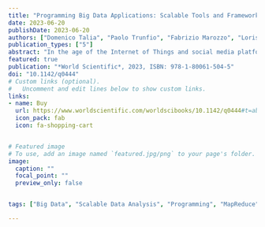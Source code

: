 ```yaml
---
title: "Programming Big Data Applications: Scalable Tools and Frameworks for Your Needs"
date: 2023-06-20
publishDate: 2023-06-20
authors: ["Domenico Talia", "Paolo Trunfio", "Fabrizio Marozzo", "Loris Belcastro", "Riccardo Cantini", "Alessio Orsino"]
publication_types: ["5"]
abstract: "In the age of the Internet of Things and social media platforms, huge amounts of digital data are generated by and collected from many sources, including sensors, mobile devices, wearable trackers and security cameras. These data, commonly referred to as Big Data, are challenging current storage, processing and analysis capabilities. New models, languages, systems and algorithms continue to be developed to effectively collect, store, analyze and learn from Big Data. Programming Big Data Applications introduces and discusses models, programming frameworks and algorithms to process and analyze large amounts of data. In particular, the book provides an in-depth description of the properties and mechanisms of the main programming paradigms for Big Data analysis, including MapReduce, workflow, BSP, message passing, and SQL-like. Through programming examples it also describes the most used frameworks for Big Data analysis like Hadoop, Spark, MPI, Hive, Storm and others. We discuss and compare the different systems by highlighting the main features of each of them, their diffusion (both within their community of developers and users), and their main advantages and disadvantages in implementing Big Data analysis applications."
featured: true
publication: "*World Scientific*, 2023, ISBN: 978-1-80061-504-5"
doi: "10.1142/q0444"
# Custom links (optional).
#   Uncomment and edit lines below to show custom links.
links:
- name: Buy
  url: https://www.worldscientific.com/worldscibooks/10.1142/q0444#t=aboutBook
  icon_pack: fab
  icon: fa-shopping-cart


# Featured image
# To use, add an image named `featured.jpg/png` to your page's folder. 
image:
  caption: ""
  focal_point: ""
  preview_only: false


tags: ["Big Data", "Scalable Data Analysis", "Programming", "MapReduce", "Workflow", "Message Passing", "Bulk Synchronous Parallel", "SQL-like", "PGAS"]

---
```

